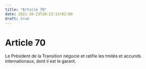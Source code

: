```yaml
---
title: "Article 70"
date: 2021-10-23T20:23:11+02:00
draft: true
---
```


# Article 70

Le Président de la Transition négocie et ratifie les tmités et accunds internationaux, dont il est le garant.
